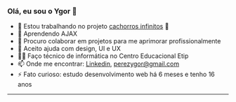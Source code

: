 ### Olá, eu sou o Ygor 👋

- 🔭 Estou trabalhando no projeto [cachorros infinitos](https://github.com/YgorPerez/cachorros-infinitos) :dog:
- 🌱 Aprendendo AJAX
- 👯 Procuro colaborar em projetos para me aprimorar profissionalmente
- 🤔 Aceito ajuda com design, UI e UX
- 👨‍🎓 Faço técnico de informática no Centro Educacional Etip
- 📫 Onde me encontrar: [Linkedin](https://www.linkedin.com/in/ygor-perez-de-oliveira/), perezygor@gmail.com
- ⚡ Fato curioso: estudo desenvolvimento web há 6 meses e tenho 16 anos
---
 
